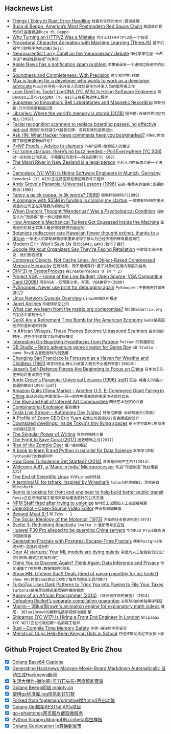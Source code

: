## Hacknews List


- [Things I Enjoy in Rust: Error Handling](https://blog.jonstodle.com/things-i-enjoy-in-rust-error-handling/)  `我喜欢生锈的地方:错误处理`
- [Buca di Beppo, America’s Most Postmodern Red Sauce Chain](https://www.bonappetit.com/story/bizarre-history-buca-di-beppo)  `美国最后现代的红酱连锁店Buca di Beppo`
- [Why Turning on HTTP/2 Was a Mistake](https://www.lucidchart.com/techblog/2019/04/10/why-turning-on-http2-was-a-mistake/)  `为什么打开HTTP/2是一个错误`
- [Procedural Character Animation with Machine Learning (ThreeJS)](https://github.com/sneha-belkhale/AI4Animation-js)  `基于机器学习的程序角色动画(3ejs)`
- [Neuroscientist Larry Cahill on the ‘neurosexism’ debate](https://medium.com/s/meghan-daum/male-and-female-brains-are-different-should-it-matter-6db82ead5e20)  `神经学家拉里·卡希尔谈“神经性别歧视”的争论`
- [Apple News has a notification spam problem](https://www.matthewcassinelli.com/apple-news-notification-spam-2/)  `苹果新闻有一个通知垃圾邮件的问题`
- [Soundness and Completeness: With Precision](https://bertrandmeyer.com/2019/04/21/soundness-completeness-precision/)  `健全和完整:精确`
- [Mux is looking for a developer who wants to work as a developer advocate](https://boards.greenhouse.io/mux/jobs/4196190002)  `Mux正在寻找一名开发人员谁想要作为开发人员的倡导者工作`
- [Love DevOps Tools? LogDNA (YC W15) Is Hiring Software Engineers](https://boards.greenhouse.io/logdna/jobs/4124607002)  `爱DevOps工具吗?LogDNA (YC W15)正在招聘软件工程师`
- [Suppressing Innovation: Bell Laboratories and Magnetic Recording](https://www.jstor.org/stable/3106703)  `抑制创新:贝尔实验室和磁记录`
- [Libraries: Where the world’s memory is stored (2018)](http://www.bbc.com/culture/story/20180704-libraries-where-the-worlds-memory-is-stored)  `图书馆:存储世界记忆的地方(2018)`
- [Facial recognition scanners to replace boarding passes, no effective opt-out](https://www.iflscience.com/technology/this-conversation-should-terrify-you-viral-thread-about-airport-tech-is-creeping-out-the-internet)  `面部识别扫描仪代替登机牌，没有有效的选择退出`
- [Ask HN: What Hacker News comments have you bookmarked?](item?id=19716401)  `问HN:你收藏了哪些黑客新闻评论?`
- [P=NP Proofs – Advice to claimers](https://rjlipton.wordpress.com/2019/04/21/pnp-proofs/)  `P=NP证明-给索赔人的建议`
- [For some startups, there’s no buzz needed – Poll Everywhere (YC S08)](https://www.bostonglobe.com/business/2019/04/21/for-some-startups-there-buzz-needed/RJarWqCgnSgCkjVTaomYEP/story.html)  `对一些初创公司来说，不需要任何宣传——随处投票(YC S08)`
- [The Maori River in New Zealand is a legal person](https://www.nationalgeographic.com/culture/2019/04/maori-river-in-new-zealand-is-a-legal-person/)  `毛利人河在新西兰是一个法人`
- [Demodesk (YC W19) Is Hiring Software Engineers in Munich, Germany](https://demodesk.com/offices/munich)  `Demodesk (YC W19)正在德国慕尼黑招聘软件工程师`
- [Andy Grove&#39;s Paranoia: Universal Lessons (1996)](https://hbr.org/1996/11/inside-intel)  `安迪·格鲁夫的偏执:普遍的教训(1996)`
- [Fancy a quick cuppa, in 5k words? (1999)](https://www.theguardian.com/uk/1999/oct/02/10)  `想喝杯咖啡吗?(1999)`
- [A company with $55M in funding is cloning my startup](https://smartcar.com/blog/how-otonomo-is-cloning-our-product/)  `一家拥有5500万美元资金的公司正在克隆我的初创公司`
- [When Doctors Thought ‘Wanderlust’ Was a Psychological Condition](https://www.atlasobscura.com/articles/when-wanderlust-was-a-disease)  `当医生认为“旅游癖”是一种心理疾病时`
- [How Amazon&#39;s Mechanical Turkers Got Squeezed Inside the Machine](https://spectrum.ieee.org/tech-talk/tech-history/dawn-of-electronics/untold-history-of-ai-mechanical-turk-revisited-tktkt)  `亚马逊的机械土耳其人是如何被挤进机器里的`
- [Botanists rediscover rare Hawaiian flower thought extinct, thanks to a drone](https://qz.com/1600255/botanists-are-using-drones-to-rediscover-extinct-flowers/)  `一架无人机帮助植物学家重新发现了被认为已经灭绝的稀有夏威夷花`
- [Modern C&#43;&#43; Won&#39;t Save Us](https://alexgaynor.net/2019/apr/21/modern-c&#43;&#43;-wont-save-us/)  `现代c&#43;&#43;救不了我们`
- [Google Walkout Organizers Say They&#39;re Facing Retaliation](https://www.wired.com/story/google-walkout-organizers-say-theyre-facing-retaliation/)  `谷歌罢工组织者说，他们面临报复`
- [Compress Objects, Not Cache Lines: An Object-Based Compressed Memory Hierarchy](https://dl.acm.org/citation.cfm?doid=3297858.3304006)  `压缩对象，而不是缓存行:基于对象的压缩内存层次结构`
- [O(N^2) in CreateProcess](https://randomascii.wordpress.com/2019/04/21/on2-in-createprocess/)  `在CreateProcess O (N ^ 2)`
- [Project VGA – Home of the Low Budget, Open Source, VGA Compatible Card (2008)](http://wacco.mveas.com/)  `项目VGA -低预算之家，开源，VGA兼容卡(2008)`
- [PySnooper: Never use print for debugging again](https://github.com/cool-RR/pysnooper)  `PySnooper:不要再用打印来调试了`
- [Linux Network Queues Overview](https://github.com/leandromoreira/linux-network-performance-parameters)  `Linux网络队列概述`
- [Janet Airlines](https://en.wikipedia.org/wiki/Janet_(airline))  `珍妮特航空公司`
- [What can we learn from the matrix.org compromise?](https://medium.com/@tomsparks/what-can-we-learn-from-the-matrix-org-compromise-c6ae06dcaab)  `我们能从matrix.org的妥协中学到什么?`
- [GenX Are a Retirement Time Bomb for the American Economy](https://medium.com/utopiapress/genx-are-a-retirement-time-bomb-for-the-american-economy-8de323da970f)  `GenX是美国经济的退休定时炸弹`
- [In African Villages, These Phones Become Ultrasound Scanners](https://www.nytimes.com/2019/04/15/health/medical-scans-butterfly-iq.html)  `在非洲的村庄，这些手机变成了超声波扫描仪`
- [Interesting On-Boarding Hypotheses from Patreon](https://brianbalfour.com/essays/patreononboarding-growth)  `Patreon的有趣假设`
- [GB Studio – Retro adventure game creator for Game Boy](https://www.gbstudio.dev/)  `GB Studio - game Boy复古冒险游戏的创造者`
- [Changing San Francisco Is Foreseen as a Haven for Wealthy and Childless (1981)](https://www.nytimes.com/1981/06/09/us/changing-san-francisco-is-foreseen-as-a-haven-for-wealthy-and-childless.html)  `改变旧金山被认为是富人和无子女者的天堂(1981年)`
- [Japan’s Self-Defence Forces Are Beginning to Focus on China](https://www.economist.com/asia/2019/04/20/japans-self-defence-forces-are-beginning-to-focus-on-china)  `日本自卫队正开始将重点放在中国`
- [Andy Grove&#39;s Paranoia: Universal Lessons (1996) [pdf]](http://faculty.som.yale.edu/barrynalebuff/InsideIntel_HBR1996.pdf)  `安迪·格鲁夫的偏执:普遍的教训(1996)[pdf]`
- [Amazon Quits China Market – Another U.S. E-Commerce Giant Failing in China](https://pandaily.com/amazon-quits-china-market-another-u-s-e-commerce-giant-failing-in-china/)  `亚马逊退出中国市场——另一家在中国失败的美国电子商务巨头`
- [The Rise and Fall of Internet Art Communities](https://www.artsy.net/article/artsy-editorial-rise-fall-internet-art-communities)  `网络艺术社区的兴衰`
- [Combinatorial Explosion](https://en.wikipedia.org/wiki/Combinatorial_explosion)  `组合爆炸`
- [Tesla Live Stream – Autonomy Day [video]](https://livestream.tesla.com/)  `特斯拉直播-自动驾驶日[视频]`
- [A Profile of Zoom CEO Eric Yuan](https://www.forbes.com/sites/alexkonrad/2019/04/19/zoom-zoom-zoom-the-exclusive-inside-story-of-the-new-billionaire-behind-techs-hottest-ipo)  `变焦公司首席执行官袁耀威的简介`
- [Downsized dwellings: Inside Tokyo&#39;s tiny living spaces](https://www.japantimes.co.jp/life/2019/04/20/lifestyle/tokyos-tiny-living-spaces/)  `缩小住宅面积:东京狭小的居住空间`
- [The Singular Power of Writing](https://lareviewofbooks.org/article/the-singular-power-of-writing-a-conversation-with-thomas-chatterton-williams/)  `写作的独特力量`
- [The Fight to Save Coral (2017)](https://scienceline.org/2017/03/fight-save-coral/)  `拯救珊瑚之战(2017)`
- [Rise of the Zombie Deer](https://thecompost.io/archive/rise-of-the-zombie-deer)  `僵尸鹿的崛起`
- [A book to learn R and Python in parallel for Data Science](https://github.com/rnorm/book_sample)  `本书学习R和Python并行的数据科学`
- [How Does Turbulence Get Started? (2014)](http://nautil.us/issue/71/flow/how-does-turbulence-get-started)  `湍流是如何产生的?(2014)`
- [Welcome AJIT, a ‘Made in India’ Microprocessor](https://researchmatters.in/news/welcome-ajit-%E2%80%98made-india%E2%80%99-microprocessor)  `欢迎“印度制造”微处理器AJIT`
- [The End of Scientific Linux](https://lwn.net/Articles/786422/)  `科学Linux的终结`
- [A terminal UI for tshark, inspired by Wireshark](https://termshark.io)  `tshark的终端UI，灵感来自Wireshark`
- [Remix is looking for front end engineer to help build better public transit](https://jobs.lever.co/remix/85754b42-d084-4457-b9a6-4555332c3ee4?lever-origin=applied&amp;lever-source%5B%5D=hackernews)  `Remix正在寻找前端工程师来帮助建造更好的公共交通`
- [NPM Staff fired after trying to unionize](https://www.theregister.co.uk/2019/04/22/npm_fired_staff_union_complaints/#)  `NPM员工试图加入工会后被解雇`
- [OpenShot – Open-Source Video Editor](https://www.openshot.org/)  `开源视频编辑器`
- [Beyond Meat S-1](https://www.sec.gov/Archives/edgar/data/1655210/000162828019004543/beyondmeats-1a5.htm)  `除了肉s - 1`
- [The Social Ideology of the Motorcar (1973)](http://unevenearth.org/2018/08/the-social-ideology-of-the-motorcar/)  `汽车的社会意识形态(1973)`
- [Svelte 3: Rethinking Reactivity](https://svelte.dev/blog/svelte-3-rethinking-reactivity)  `Svelte 3:重新思考反应性`
- [Huawei P30 Pro alleged to be querying China servers](https://en.ocworkbench.com/huawei-p30-pro-alleged-to-be-querying-china-servers-behind-the-scenes/)  `华为P30 Pro涉嫌查询中国服务器`
- [Generating Fractals with Postgres: Escape-Time Fractals](https://malisper.me/generating-fractals-with-postgres-escape-time-fractals/)  `使用Postgres生成分形:逃逸时间分形`
- [Dear AI startups: Your ML models are dying quietly](https://sanau.co/ML-models-are-dying-quietly)  `亲爱的人工智能初创企业:你们的ML模式正在悄然消亡`
- [Think You&#39;re Discreet Again? Think Again: Data Inference and Privacy](https://www.nytimes.com/2019/04/21/opinion/computational-inference.html)  `你又谨慎了?再想想:数据推理和隐私`
- [Show HN: Lifetime SaaS Deals (tired of paying monthly for biz tools?)](https://vumiu.com/dashboard/)  `Show HN:终生SaaS协议(厌倦了每月为商业工具付费?)`
- [TurboTax Uses Dark Patterns to Trick You into Paying to File Your Taxes](https://www.propublica.org/article/turbotax-just-tricked-you-into-paying-to-file-your-taxes)  `TurboTax使用黑暗模式来欺骗你缴纳税款`
- [Agony of an African Programmer (2014)](https://www.iafrikan.com/2014/04/03/agony-of-an-african-programmer/)  `《非洲程序员的痛苦》(2014)`
- [Defeating Racket’s separate compilation guarantee](https://lexi-lambda.github.io/blog/2019/04/21/defeating-racket-s-separate-compilation-guarantee/)  `击败球拍的单独编译保证`
- [Manim – 3Blue1Brown&#39;s animation engine for explanatory math videos](https://github.com/3b1b/manim)  `曼尼- 3Blue1Brown的解释性数学视频动画引擎`
- [Shipamax (YC W17) Is Hiring a Front End Engineer in London](https://angel.co/shipamax/jobs/280820-senior-frontend-software-engineer)  `Shipamax (YC W17)正在伦敦招聘一名前端工程师`
- [Rust – Compile Time Memory Safety](https://kkimdev.github.io/posts/2019/04/22/Rust-Compile-Time-Memory-Safety.html)  `生锈-编译时内存安全`
- [Menstrual Cups Help Keep Kenyan Girls in School](http://www.spiegel.de/international/tomorrow/blood-sisters-menstrual-cups-help-keep-kenyan-girls-in-school-a-1161016.html)  `月经杯帮助肯尼亚女孩上学`

## Github Project Created By Eric Zhou

- [x] [Golang Base64 Captcha](https://github.com/mojocn/base64Captcha)
- [x] [Generating Hacknews Maoyan-Movie-Board Markdown Automatically 自动生成Hacknews新闻](https://github.com/dejavuzhou/md-genie)
- [x] [生活大爆炸-谢尔顿-剪刀石头布-百度智能音箱](https://github.com/mojocn/dueros-bang-game)
- [x] [Golang Beego网站 mojotv.cn](https://github.com/mojocn/www.mojotv.cn)
- [x] [使用go标准库,log信息到钉钉群](https://github.com/mojocn/dooger)
- [x] [Forked from fogleman/primitive增加mp4导出功能](https://github.com/mojocn/primitive)
- [x] [Golang Gin框架RESTful APIs项目](https://github.com/JJJJJJJerk/ezier-golang-web-api-framework)
- [x] [go+phantomjs网页图片截取微服务](https://github.com/mojocn/screen_shot)
- [x] [Python Scrapy+MongoDB+cnbeta爬虫样板](https://github.com/mojocn/scrapy_mongodb_boilerplate_cnbeta)
- [x] [Golang Geolocation Ip转换到省市](https://github.com/mojocn/ip2location)